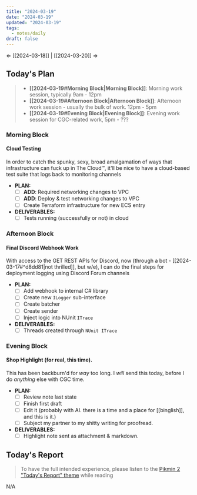 ```yaml
---
title: "2024-03-19"
date: "2024-03-19"
updated: "2024-03-19"
tags:
  - notes/daily
draft: false
---
```

⇐ [[2024-03-18]] |  [[2024-03-20]] ⇒

## Today's Plan

> - **[[2024-03-19#Morning Block|Morning Block]]**: Morning work session, typically 9am - 12pm
> - **[[2024-03-19#Afternoon Block|Afternoon Block]]**: Afternoon work session - usually the bulk of work. 12pm - 5pm
> - **[[2024-03-19#Evening Block|Evening Block]]**: Evening work session for CGC-related work, 5pm - ???

### Morning Block

#### Cloud Testing

In order to catch the spunky, sexy, broad amalgamation of ways that infrastructure can fuck up in The Cloud™, it'll be nice to have a cloud-based test suite that logs back to monitoring channels

- **PLAN:** 
	- [ ] **ADD**: Required networking changes to VPC
	- [ ] **ADD**: Deploy & test networking changes to VPC
	- [ ] Create Terraform infrastructure for new ECS entry
- **DELIVERABLES:** 
	- [ ] Tests running (successfully or not) in cloud

### Afternoon Block

#### Final Discord Webhook Work

With access to the GET REST APIs for Discord, now (through a bot - [[2024-03-17#^d8dd81|not thrilled]], but w/e), I can do the final steps for deployment logging using Discord Forum channels

- **PLAN:** 
	- [ ] Add webhook to internal C# library
	- [ ] Create new `ILogger` sub-interface
	- [ ] Create batcher
	- [ ] Create sender
	- [ ] Inject logic into NUnit `ITrace`
- **DELIVERABLES:** 
	- [ ] Threads created through `NUnit ITrace`

### Evening Block

#### Shop Highlight (for real, this time).

This has been backburn'd for *way* too long. I *will* send this today, before I do *anything* else with CGC time.

- **PLAN:** 
	- [ ] Review note last state
	- [ ] Finish first draft
	- [ ] Edit it (probably with AI. there is a time and a place for [[binglish]], and this is it.)
	- [ ] Subject my partner to my shitty writing for proofread.
- **DELIVERABLES:** 
	- [ ] Highlight note sent as attachment & markdown.

## Today's Report

> To have the full intended experience, please listen to the [Pikmin 2 "Today's Report" theme](https://www.youtube.com/watch?v=l1fCmKZnq3U&list=PLwyW5mbdZMGN8mGTqvDhsBs37SW4TkHcw&index=85) while reading

N/A

[^1]: [[caveat-lector|caveat lector]] — This is a daily note! I don't actively maintain any information in daily notes, so please be cautious in following any advice here.